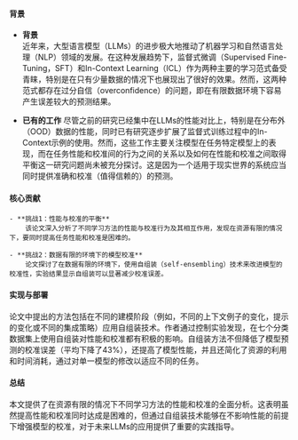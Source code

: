 #### 背景
- **背景**       
    近年来，大型语言模型（LLMs）的进步极大地推动了机器学习和自然语言处理（NLP）领域的发展。在这种发展趋势下，监督式微调（Supervised Fine-Tuning，SFT）和In-Context Learning（ICL）作为两种主要的学习范式备受青睐，特别是在只有少量数据的情况下也展现出了很好的效果。然而，这两种范式都存在过分自信（overconfidence）的问题，即在有限数据环境下容易产生误差较大的预测结果。

- **已有的工作**
    尽管之前的研究已经集中在LLMs的性能对比上，特别是在分布外（OOD）数据的性能，同时已有研究逐步扩展了监督式训练过程中的In-Context示例的使用。然而，这些工作主要关注模型在任务特定模型上的表现，而在任务性能和校准间的行为之间的关系以及如何在性能和校准之间取得平衡这一研究问题尚未被充分探讨。这是因为一个适用于现实世界的系统应当同时提供准确和校准（值得信赖的）的预测。

#### 核心贡献
    - **挑战1：性能与校准的平衡**
        该论文深入分析了不同学习方法的性能与校准行为及其相互作用，发现在资源有限的情况下，要同时提高任务性能和校准是困难的。

    - **挑战2：数据有限的环境下的模型校准**
        论文探讨了在数据有限的环境下，使用自组装（self-ensembling）技术来改进模型的校准性，实验结果显示自组装可以显著减少校准误差。

#### 实现与部署
论文中提出的方法包括在不同的建模阶段（例如，不同的上下文例子的变化，提示的变化或不同的集成策略）应用自组装技术。作者通过控制实验发现，在七个分类数据集上使用自组装对性能和校准都有积极的影响。自组装方法不但降低了模型预测的校准误差（平均下降了43%），还提高了模型性能，并且还简化了资源的利用和时间消耗，通过对单一模型的修改以适应不同的任务。

#### 总结
本文提供了在资源有限的情况下不同学习方法的性能和校准的全面分析。这表明虽然提高性能和校准同时达成是困难的，但通过自组装技术能够在不影响性能的前提下增强模型的校准，对于未来LLMs的应用提供了重要的实践指导。